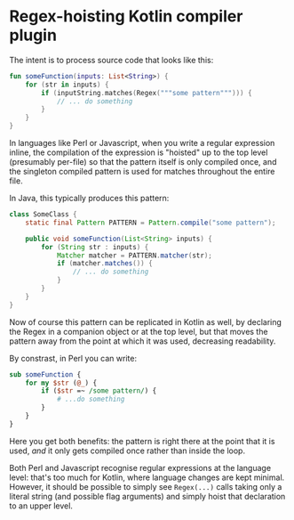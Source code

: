 Regex-hoisting Kotlin compiler plugin
=====================================

The intent is to process source code that looks like this:

```kotlin
fun someFunction(inputs: List<String>) {
    for (str in inputs) {
        if (inputString.matches(Regex("""some pattern"""))) {
            // ... do something
        }
    }
}
```

In languages like Perl or Javascript, when you write a regular expression
inline, the compilation of the expression is "hoisted" up to the top level
(presumably per-file) so that the pattern itself is only compiled once,
and the singleton compiled pattern is used for matches throughout the entire
file.

In Java, this typically produces this pattern:

```java
class SomeClass {
    static final Pattern PATTERN = Pattern.compile("some pattern");

    public void someFunction(List<String> inputs) {
        for (String str : inputs) {
            Matcher matcher = PATTERN.matcher(str);
            if (matcher.matches()) {
                // ... do something
            }
        }
    }
}
```

Now of course this pattern can be replicated in Kotlin as well, by declaring
the Regex in a companion object or at the top level, but that moves the
pattern away from the point at which it was used, decreasing readability.

By constrast, in Perl you can write:

```perl
sub someFunction {
    for my $str (@_) {
        if ($str =~ /some pattern/) {
            # ...do something
        }
    }
}
```

Here you get both benefits: the pattern is right there at the point that it
is used, *and* it only gets compiled once rather than inside the loop.

Both Perl and Javascript recognise regular expressions at the language level:
that's too much for Kotlin, where language changes are kept minimal. However,
it should be possible to simply see `Regex(...)` calls taking only a literal
string (and possible flag arguments) and simply hoist that declaration to
an upper level.
